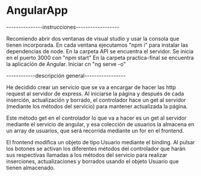 # AngularApp

---------------instrucciones------------------

Recomiendo abrir dos ventanas de visual studio y usar la consola que tienen incorporada.
En cada ventana ejecutamos "npm i" para instalar las dependencias de node.
En la carpeta API se encuentra el servidor. Se inicia en el puerto 3000 con "npm start"
En la carpeta practica-final se encuentra la aplicación de Angular. Iniciar cn "ng serve -o"


------------descripción general-----------------

He decidido crear un servicio que se va a encargar de hacer las http request al servidor de express.
Al iniciarse la página y después de cada inserción, actualización y borrado, el controlador hace un get al servidor
(mediante los métodos del servicio) para mantener actualizada la página. 

Este método get en el controlador lo que va a hacer es un get al servidor mediante el servicio de angular,
y esa colección de usuarios la almacena en un array de usuarios, que será recorrida mediante un for en el frontend.

El frontend modifica un objeto de tipo Usuario mediante el binding. Al pulsar los botones se activan los diferentes métodos
del controlador que harán sus respectivas llamadas a los métodos del servicio para realizar inserciones, actualizaciones y borrados
usando el objeto Usuario que tienen almacenado. 

